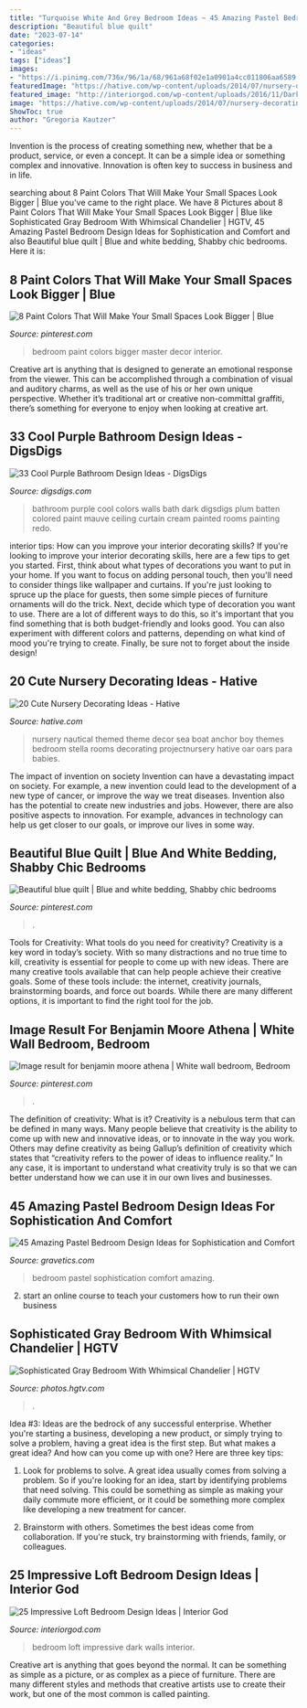 ```yaml
---
title: "Turquoise White And Grey Bedroom Ideas ~ 45 Amazing Pastel Bedroom Design Ideas For Sophistication And Comfort"
description: "Beautiful blue quilt"
date: "2023-07-14"
categories:
- "ideas"
tags: ["ideas"]
images:
- "https://i.pinimg.com/736x/96/1a/68/961a68f02e1a0901a4cc011806aa6589.jpg"
featuredImage: "https://hative.com/wp-content/uploads/2014/07/nursery-decorating-ideas/2-nautical-baby-girl-nursery.jpg"
featured_image: "http://interiorgod.com/wp-content/uploads/2016/11/Dark-green-bedroom-walls-in-a-moody-masculine-Soho-loft.jpg"
image: "https://hative.com/wp-content/uploads/2014/07/nursery-decorating-ideas/2-nautical-baby-girl-nursery.jpg"
ShowToc: true
author: "Gregoria Kautzer"
---
```



Invention is the process of creating something new, whether that be a product, service, or even a concept. It can be a simple idea or something complex and innovative. Innovation is often key to success in business and in life.

	

		
searching about 8 Paint Colors That Will Make Your Small Spaces Look Bigger | Blue you've came to the right place. We have 8 Pictures about 8 Paint Colors That Will Make Your Small Spaces Look Bigger | Blue like Sophisticated Gray Bedroom With Whimsical Chandelier | HGTV, 45 Amazing Pastel Bedroom Design Ideas for Sophistication and Comfort and also Beautiful blue quilt | Blue and white bedding, Shabby chic bedrooms. Here it is:
		
    
## 8 Paint Colors That Will Make Your Small Spaces Look Bigger | Blue

<img loading=lazy src="https://i.pinimg.com/736x/e6/c6/92/e6c692828875073e7d05e9db842528cf.jpg" onerror="this.onerror=null;this.src='https://tse2.mm.bing.net/th?id=OIP.BzcmEKTgG2BZ7Df4kMrA6QHaLH&amp;pid=15.1';" alt="8 Paint Colors That Will Make Your Small Spaces Look Bigger | Blue">

_Source: pinterest.com_

>bedroom paint colors bigger master decor interior. 

	

Creative art is anything that is designed to generate an emotional response from the viewer. This can be accomplished through a combination of visual and auditory charms, as well as the use of his or her own unique perspective. Whether it’s traditional art or creative non-committal graffiti, there’s something for everyone to enjoy when looking at creative art.

    
## 33 Cool Purple Bathroom Design Ideas - DigsDigs

<img loading=lazy src="http://www.digsdigs.com/photos/purple-bathroom-design-ideas-16.jpg" onerror="this.onerror=null;this.src='https://tse3.mm.bing.net/th?id=OIP.7Bj8p2jWkWQBeReI2UdUcAHaLI&amp;pid=15.1';" alt="33 Cool Purple Bathroom Design Ideas - DigsDigs">

_Source: digsdigs.com_

>bathroom purple cool colors walls bath dark digsdigs plum batten colored paint mauve ceiling curtain cream painted rooms painting redo. 

	

interior tips: How can you improve your interior decorating skills?
If you're looking to improve your interior decorating skills, here are a few tips to get you started. First, think about what types of decorations you want to put in your home. If you want to focus on adding personal touch, then you'll need to consider things like wallpaper and curtains. If you're just looking to spruce up the place for guests, then some simple pieces of furniture ornaments will do the trick.
Next, decide which type of decoration you want to use. There are a lot of different ways to do this, so it's important that you find something that is both budget-friendly and looks good. You can also experiment with different colors and patterns, depending on what kind of mood you're trying to create. Finally, be sure not to forget about the inside design!

    
## 20 Cute Nursery Decorating Ideas - Hative

<img loading=lazy src="https://hative.com/wp-content/uploads/2014/07/nursery-decorating-ideas/2-nautical-baby-girl-nursery.jpg" onerror="this.onerror=null;this.src='https://tse4.mm.bing.net/th?id=OIP.ABX9g5kD0Vs9sHWxfxkPOAHaLH&amp;pid=15.1';" alt="20 Cute Nursery Decorating Ideas - Hative">

_Source: hative.com_

>nursery nautical themed theme decor sea boat anchor boy themes bedroom stella rooms decorating projectnursery hative oar oars para babies. 

	

The impact of invention on society
Invention can have a devastating impact on society. For example, a new invention could lead to the development of a new type of cancer, or improve the way we treat diseases. Invention also has the potential to create new industries and jobs. However, there are also positive aspects to innovation. For example, advances in technology can help us get closer to our goals, or improve our lives in some way.

    
## Beautiful Blue Quilt | Blue And White Bedding, Shabby Chic Bedrooms

<img loading=lazy src="https://i.pinimg.com/736x/d1/c7/3d/d1c73ddfb8c6b725f4d3ed8c13e3be82--comforters.jpg" onerror="this.onerror=null;this.src='https://tse2.mm.bing.net/th?id=OIP.CyJ_lpg8FJYBe6UFGg6n-AHaNJ&amp;pid=15.1';" alt="Beautiful blue quilt | Blue and white bedding, Shabby chic bedrooms">

_Source: pinterest.com_

>. 

	

Tools for Creativity: What tools do you need for creativity?
Creativity is a key word in today’s society. With so many distractions and no true time to kill, creativity is essential for people to come up with new ideas. There are many creative tools available that can help people achieve their creative goals. Some of these tools include: the internet, creativity journals, brainstorming boards, and force out boards. While there are many different options, it is important to find the right tool for the job.

    
## Image Result For Benjamin Moore Athena | White Wall Bedroom, Bedroom

<img loading=lazy src="https://i.pinimg.com/736x/96/1a/68/961a68f02e1a0901a4cc011806aa6589.jpg" onerror="this.onerror=null;this.src='https://tse1.mm.bing.net/th?id=OIP.EVy1gkmz1o5dt6jc8iN_VgHaLH&amp;pid=15.1';" alt="Image result for benjamin moore athena | White wall bedroom, Bedroom">

_Source: pinterest.com_

>. 

	

The definition of creativity: What is it?
Creativity is a nebulous term that can be defined in many ways. Many people believe that creativity is the ability to come up with new and innovative ideas, or to innovate in the way you work. Others may define creativity as being Gallup’s definition of creativity which states that “creativity refers to the power of ideas to influence reality.” In any case, it is important to understand what creativity truly is so that we can better understand how we can use it in our own lives and businesses.

    
## 45 Amazing Pastel Bedroom Design Ideas For Sophistication And Comfort

<img loading=lazy src="https://www.gravetics.com/wp-content/uploads/2017/09/Pastel-Blue-Bedroom-Design-Ideas-2018.jpg" onerror="this.onerror=null;this.src='https://tse2.mm.bing.net/th?id=OIP.X7ZxzRRiQm9xdyW1wPBbdAHaKd&amp;pid=15.1';" alt="45 Amazing Pastel Bedroom Design Ideas for Sophistication and Comfort">

_Source: gravetics.com_

>bedroom pastel sophistication comfort amazing. 

	

2. start an online course to teach your customers how to run their own business 

    
## Sophisticated Gray Bedroom With Whimsical Chandelier | HGTV

<img loading=lazy src="https://hgtvhome.sndimg.com/content/dam/images/hgtv/fullset/2015/2/2/0/Hyde-Evans-Design_Magnolia_Master-Suite.jpg.rend.hgtvcom.616.924.suffix/1422905526582.jpeg" onerror="this.onerror=null;this.src='https://tse4.mm.bing.net/th?id=OIP.lZiGgR7Kdxm-ernHDA8KPwHaLH&amp;pid=15.1';" alt="Sophisticated Gray Bedroom With Whimsical Chandelier | HGTV">

_Source: photos.hgtv.com_

>. 

	

Idea #3:
Ideas are the bedrock of any successful enterprise. Whether you're starting a business, developing a new product, or simply trying to solve a problem, having a great idea is the first step.
But what makes a great idea? And how can you come up with one? Here are three key tips:

1. Look for problems to solve. A great idea usually comes from solving a problem. So if you're looking for an idea, start by identifying problems that need solving. This could be something as simple as making your daily commute more efficient, or it could be something more complex like developing a new treatment for cancer.

2. Brainstorm with others. Sometimes the best ideas come from collaboration. If you're stuck, try brainstorming with friends, family, or colleagues.

    
## 25 Impressive Loft Bedroom Design Ideas | Interior God

<img loading=lazy src="http://interiorgod.com/wp-content/uploads/2016/11/Dark-green-bedroom-walls-in-a-moody-masculine-Soho-loft.jpg" onerror="this.onerror=null;this.src='https://tse3.mm.bing.net/th?id=OIP.wzjnD2RXxk4y8gkw-0dBmwHaJ5&amp;pid=15.1';" alt="25 Impressive Loft Bedroom Design Ideas | Interior God">

_Source: interiorgod.com_

>bedroom loft impressive dark walls interior. 

	

Creative art is anything that goes beyond the normal. It can be something as simple as a picture, or as complex as a piece of furniture. There are many different styles and methods that creative artists use to create their work, but one of the most common is called painting.


